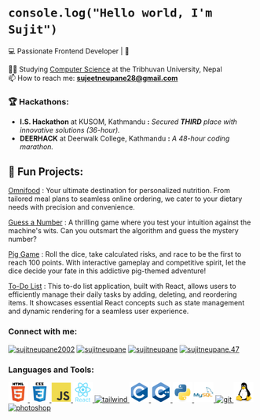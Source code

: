<!--# Hi 👋, I'm Sujit Neupane-->
# `console.log("Hello world, I'm Sujit")`
💻 Passionate Frontend Developer | 🎨

👨‍🎓 Studying [Computer Science](https://www.collegesnepal.com/tribhuvan-university-tu/bsc-csit/) at the Tribhuvan University, Nepal </br>
📫 How to reach me: [**sujeetneupane28@gmail.com**](https://mail.google.com/mail/?view=cm&fs=1&to=sujeetneupane28@gmail.com)



### 🏆 Hackathons:
- **I.S. Hackathon** at KUSOM, Kathmandu <b>:</b>  <i>Secured <b>THIRD</b> place with innovative solutions (36-hour).</i>
- **DEERHACK** at Deerwalk College, Kathmandu <b>:</b> <i>A 48-hour coding marathon.</i>

## 🎯 Fun Projects:</br>
[Omnifood](https://omnifood-suhzeet.netlify.app/) : Your ultimate destination for personalized nutrition. From tailored meal plans to seamless online ordering, we cater to your dietary needs with precision and convenience.

[Guess a Number](https://suhzeet.github.io/guess-a-number/) : A thrilling game where you test your intuition against the machine's wits. Can you outsmart the algorithm and guess the mystery number?

[Pig Game](https://suhzeet.github.io/roll-a-dice/) : Roll the dice, take calculated risks, and race to be the first to reach 100 points. With interactive gameplay and competitive spirit, let the dice decide your fate in this addictive pig-themed adventure!

[To-Do List](https://todo-list-suhzeet.netlify.app/) : This to-do list application, built with React, allows users to efficiently manage their daily tasks by adding, deleting, and reordering items. It showcases essential React concepts such as state management and dynamic rendering for a seamless user experience.

### Connect with me:
[<img align="center" src="https://raw.githubusercontent.com/rahuldkjain/github-profile-readme-generator/master/src/images/icons/Social/linked-in-alt.svg" alt="sujitneupane2002" height="30" width="40">](https://linkedin.com/in/sujitneupane2002)
[<img align="center" src="https://raw.githubusercontent.com/rahuldkjain/github-profile-readme-generator/master/src/images/icons/Social/twitter.svg" alt="sujitneupane" height="30" width="40" />](https://twitter.com/sujitneupane)
[<img align="center" src="https://raw.githubusercontent.com/rahuldkjain/github-profile-readme-generator/master/src/images/icons/Social/youtube.svg" alt="sujitneupane" height="30" width="40" />](https://www.youtube.com/@suhzeet_4)
[<img align="center" src="https://raw.githubusercontent.com/rahuldkjain/github-profile-readme-generator/master/src/images/icons/Social/instagram.svg" alt="sujitneupane.47" height="30" width="40" />](https://instagram.com/sujitneupane.47)

<h3 align="left">Languages and Tools:</h3>
<p align="left">
  <a href="https://www.w3.org/html/" target="_blank" rel="noreferrer"> <img src="https://raw.githubusercontent.com/devicons/devicon/master/icons/html5/html5-original-wordmark.svg" alt="html5" width="40" height="40"/> </a>
  <a href="https://www.w3schools.com/css/" target="_blank" rel="noreferrer"> <img src="https://raw.githubusercontent.com/devicons/devicon/master/icons/css3/css3-original-wordmark.svg" alt="css3" width="40" height="40"/> </a>
  <a href="https://developer.mozilla.org/en-US/docs/Web/JavaScript" target="_blank" rel="noreferrer"> <img src="https://raw.githubusercontent.com/devicons/devicon/master/icons/javascript/javascript-original.svg" alt="javascript" width="40" height="40"/> </a>
  <a href="https://reactjs.org/" target="_blank" rel="noreferrer"> <img src="https://raw.githubusercontent.com/devicons/devicon/master/icons/react/react-original-wordmark.svg" alt="react" width="40" height="40"/> </a>
  <a href="https://tailwindcss.com/" target="_blank" rel="noreferrer"> <img src="https://www.vectorlogo.zone/logos/tailwindcss/tailwindcss-icon.svg" alt="tailwind" width="40" height="40"/> </a>
  <a href="https://www.cprogramming.com/" target="_blank" rel="noreferrer"> <img src="https://raw.githubusercontent.com/devicons/devicon/master/icons/c/c-original.svg" alt="c" width="40" height="40"/> </a>
  <a href="https://www.w3schools.com/cpp/" target="_blank" rel="noreferrer"> <img src="https://raw.githubusercontent.com/devicons/devicon/master/icons/cplusplus/cplusplus-original.svg" alt="cplusplus" width="40" height="40"/> </a>
  <a href="https://www.python.org" target="_blank" rel="noreferrer"> <img src="https://raw.githubusercontent.com/devicons/devicon/master/icons/python/python-original.svg" alt="python" width="40" height="40"/> </a>
  <a href="https://www.mysql.com/" target="_blank" rel="noreferrer"> <img src="https://raw.githubusercontent.com/devicons/devicon/master/icons/mysql/mysql-original-wordmark.svg" alt="mysql" width="40" height="40"/> </a>
  <a href="https://git-scm.com/" target="_blank" rel="noreferrer"> <img src="https://www.vectorlogo.zone/logos/git-scm/git-scm-icon.svg" alt="git" width="40" height="40"/> </a>
  <a href="https://www.linux.org/" target="_blank" rel="noreferrer"> <img src="https://raw.githubusercontent.com/devicons/devicon/master/icons/linux/linux-original.svg" alt="linux" width="40" height="40"/> </a>
  <a href="https://www.photoshop.com/en" target="_blank" rel="noreferrer"> <img src="https://upload.wikimedia.org/wikipedia/commons/a/af/Adobe_Photoshop_CC_icon.svg" alt="photoshop" width="40" height="40"/> </a> 
</p>

<!--
<p><img align="center" src="https://github-readme-stats.vercel.app/api/top-langs?username=suhzeet&show_icons=true&locale=en&layout=compact" alt="suhzeet" /></p>
-->
